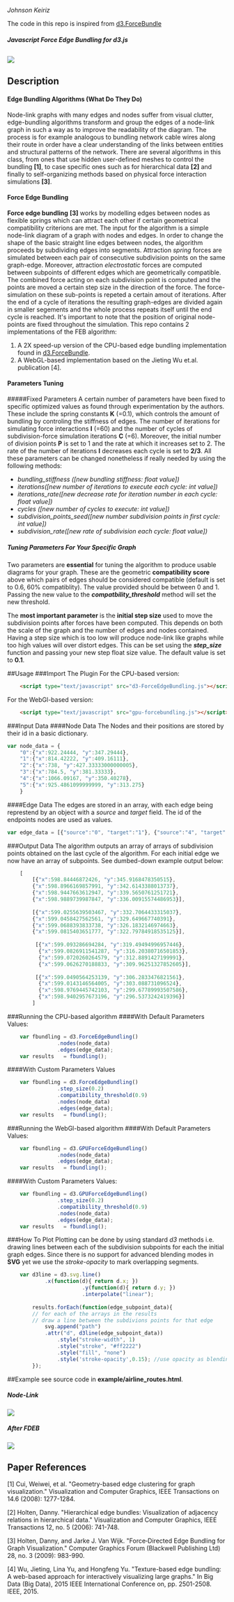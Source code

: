  
*Johnson Keiriz*

The code in this repo is inspired from [d3.ForceBundle](https://github.com/upphiminn/d3.ForceBundle)
##### Javascript Force Edge Bundling for d3.js
![](readme_img/comp.png) 
---
## Description
#### Edge Bundling Algorithms (What Do They Do)
Node-link graphs with many edges and nodes suffer from visual clutter, edge-bundling algorithms transform and group the edges of a node-link graph in such a way as to improve the readability of the diagram. The process is for example analogous to bundling network cable wires along their route in order have a clear understanding of the links between entities and structural patterns of the network. There are several algorithms in this class, from ones that use hidden user-defined meshes to control the bundling **[1]**, to case specific ones such as for hierarchical data **[2]** and finally to self-organizing methods based on physical force interaction simulations **[3]**.
#### Force Edge Bundling
**Force edge bundling** **[3]** works by modelling edges between nodes as flexible springs which can attract each other if certain geometrical compatibility criterions are met. 
The input for the algorithm is a simple node-link diagram of a graph with nodes and edges. In order to change the shape of the basic straight line edges between nodes, the algorithm proceeds by subdividing edges into segments. Attraction *spring* forces are simulated between each pair of consecutive subdivision points on the same graph-edge. Moreover, attraction *electrostatic* forces are computed between subpoints of different edges which are geometrically compatible. The combined force acting on each subdivision point is computed and the points are moved a certain step size in the direction of the force. The force-simulation on these sub-points is repeted a certain amout of iterations. After the end of a cycle of iterations the resulting graph-edges are divided again in smaller segements and the whole process repeats itself until the end cycle is reached. It's important to note that the position of original node-points are fixed throughout the simulation.
This repo contains 2 implementations of the FEB algorithm:
1) A 2X speed-up version of the CPU-based edge bundling implementation found in [d3.ForceBundle](https://github.com/upphiminn/d3.ForceBundle).
2) A WebGL-based implementation based on the Jieting Wu et.al. publication [4].
#### Parameters Tuning
#####Fixed Parameters 
A certain number of parameters have been fixed to specific optimized values as found through experimentation by the authors. These include the spring constants **K** (=0.1), which controls the amount of bundling by controling the stiffness of edges. The number of iterations for simulating force interactions **I** (=60) and the number of cycles of subdivision-force simulation iterations **C** (=6). Moreover, the initial number of division points **P** is set to 1 and the rate at which it increases set to 2. The rate of the number of iterations **I** decreases each cycle is set to **2/3**.
All these parameters can be changed nonetheless if really needed by using the following methods:

- *bundling_stiffness ([new bundling stiffness: float value])*
- *iterations([new number of iterations to execute each cycle: int value])*
- *iterations_rate([new decrease rate for iteration number in each cycle: float value])*
- *cycles ([new number of cycles to execute: int value])*
- *subdivision_points_seed([new number subdivision points in first cycle: int value])*
- *subdivision_rate([new rate of subdivision each cycle: float value])*

##### Tuning Parameters For Your Specific Graph

Two parameters are **essential** for tuning the algorithm to produce usable diagrams for your graph. These are the geometric **compatibility score** above which pairs of edges should be considered compatible (default is set to 0.6, 60% compatiblity). The value provided should be between 0 and 1. Passing the new value to the  ***compatbility_threshold*** method will set the new threshold.

The **most important parameter** is the **initial step size** used to move the subdivision points after forces have been computed. This depends on both the scale of the graph and the number of edges and nodes contained. Having a step size which is too low will produce node-link like graphs while too high values will over distort edges. This can be set using the ***step_size*** function and passing your new step float size value. The default value is set to **0.1**.


##Usage
###Import The Plugin
 For the CPU-based version:
```html
	<script type="text/javascript" src="d3-ForceEdgeBundling.js"></script>
```
 For the WebGl-based version:
```html
	<script type="text/javascript" src="gpu-forcebundling.js"></script>
```

###Input Data
####Node Data
The Nodes and their positions are stored by their id in a basic dictionary.
```javascript
var node_data = {
	"0":{"x":922.24444, "y":347.29444},
	"1":{"x":814.42222, "y":409.16111},
	"2":{"x":738, "y":427.33333000000005},
	"3":{"x":784.5, "y":381.33333},
	"4":{"x":1066.09167, "y":350.40278},
	"5":{"x":925.4861099999999, "y":313.275}
	}
```
####Edge Data
The edges are stored in an array, with each edge being represtend by an object with a *source* and *target* field. The id of the endpoints nodes are used as values. 
```javascript
var edge_data = [{"source":"0", "target":"1"}, {"source":"4", "target":"2"}, {"source":"0", "target":"3"}, {"source":"0","target":"4"}, {"source":"2", "target":"5"}, {"source":"3", "target":"2"}, {"source":"3", "target":"4"}]
```
	
###Output Data
The algorithm outputs an array of arrays of subdivision points obtained on the last cycle of the algorithm. For each initial edge we now have an array of subpoints. See dumbed-down example output below:
```javascript	
	[
		[{"x":598.84446872426, "y":345.9168478350515},
		{"x":598.8966169857991, "y":342.6143388013737},
		{"x":598.9447663612947, "y":339.5650761251721},
		{"x":598.9889739987847, "y":336.00915574486953}],
		
		[{"x":599.0255639503467, "y":332.7064433315037},
		{"x":599.0458427562561, "y":329.649667740391},
		{"x":599.0688393833738, "y":326.1832146974663},
		{"x":599.0815403651777, "y":322.79784918535125}],
		  
		 [{"x":599.093286694284, "y":319.49494996957446},
		  {"x":599.0826911541287, "y":316.20380716501853},
		  {"x":599.0720260264579, "y":312.8891427199991},
		  {"x":599.0626270188833, "y":309.96251327852605}],
		  
		 [{"x":599.0490564253139, "y":306.2833476821561},
		  {"x":599.0143146564005, "y":303.088731096524},
		  {"x":598.9769445742103, "y":299.67789993507586},
		  {"x":598.9402957673196, "y":296.5373242419396}]
        ]
```
###Running the CPU-based algorithm
####With Default Parameters Values:
```javascript
	var fbundling = d3.ForceEdgeBundling()
				.nodes(node_data)
				.edges(edge_data);
	var results   = fbundling();	
```
####With Custom Parameters Values
```javascript
	var fbundling = d3.ForceEdgeBundling()
				.step_size(0.2)
				.compatibility_threshold(0.9)
				.nodes(node_data)
				.edges(edge_data);
	var results   = fbundling();	  
```

###Running the WebGl-based algorithm
####With Default Parameters Values:
```javascript
	var fbundling = d3.GPUForceEdgeBundling()
				.nodes(node_data)
				.edges(edge_data);
	var results   = fbundling();	
```
####With Custom Parameters Values:
```javascript
	var fbundling = d3.GPUForceEdgeBundling()
				.step_size(0.2)
				.compatibility_threshold(0.9)
				.nodes(node_data)
				.edges(edge_data);
	var results   = fbundling();	  
```

###How To Plot
Plotting can be done by using standard *d3* methods i.e. drawing lines between each of the subdivision subpoints for each the initial graph edges. Since there is no support for advanced blending modes in **SVG** yet we use the *stroke-opacity* to mark overlapping segments.
```javascript
	var d3line = d3.svg.line()
			.x(function(d){ return d.x; })
                        .y(function(d){ return d.y; })
                        .interpolate("linear");
                        
        results.forEach(function(edge_subpoint_data){	
        // for each of the arrays in the results 
        // draw a line between the subdivions points for that edge
        	svg.append("path")
        	.attr("d", d3line(edge_subpoint_data))
            	.style("stroke-width", 1)
            	.style("stroke", "#ff2222")
            	.style("fill", "none")
            	.style('stroke-opacity',0.15); //use opacity as blending
        });
```        
##Example
see source code in **example/airline_routes.html**.
##### Node-Link
![](readme_img/airline_node_link_graph.png) 
##### After FDEB 
![](readme_img/airline_graph.png) 

## Paper References


[1] Cui, Weiwei, et al. "Geometry-based edge clustering for graph visualization." Visualization and Computer Graphics, IEEE Transactions on 14.6 (2008): 1277-1284.

[2] Holten, Danny. "Hierarchical edge bundles: Visualization of adjacency relations in hierarchical data." Visualization and Computer Graphics, IEEE Transactions 12, no. 5 (2006): 741-748.

[3] Holten, Danny, and Jarke J. Van Wijk. "Force‐Directed Edge Bundling for Graph Visualization." Computer Graphics Forum (Blackwell Publishing Ltd) 28, no. 3 (2009): 983-990.

[4] Wu, Jieting, Lina Yu, and Hongfeng Yu. "Texture-based edge bundling: A web-based approach for interactively visualizing large graphs." In Big Data (Big Data), 2015 IEEE International Conference on, pp. 2501-2508. IEEE, 2015.